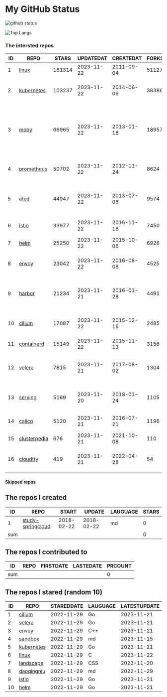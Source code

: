 # My GitHub Status

<img src="https://github-readme-stats-1.yihong0618.vercel.app/api?username=daoqingniu&show_icons=true&&&hide_title=true&count_private=true" alt="github status" />

![Top Langs](https://github-readme-stats-1.yihong0618.vercel.app/api/top-langs/?username=daoqingniu&layout=compact)

<!--START_SECTION:github_repos-->
### The intersted repos
| ID |                              REPO                               | STARS  | UPDATEDAT  | CREATEDAT  | FORKSCOUNT |                                                DESCRIPTIONS                                                |
|----|-----------------------------------------------------------------|--------|------------|------------|------------|------------------------------------------------------------------------------------------------------------|
|  1 | [linux](https://github.com/torvalds/linux)                      | 161314 | 2023-11-22 | 2011-09-04 |      51127 | Linux kernel source tree                                                                                   |
|  2 | [kubernetes](https://github.com/kubernetes/kubernetes)          | 103237 | 2023-11-22 | 2014-06-06 |      38386 | Production-Grade Container Scheduling and Management                                                       |
|  3 | [moby](https://github.com/moby/moby)                            |  66965 | 2023-11-22 | 2013-01-18 |      18957 | The Moby Project - a collaborative project for the container ecosystem to assemble container-based systems |
|  4 | [prometheus](https://github.com/prometheus/prometheus)          |  50702 | 2023-11-22 | 2012-11-24 |       8624 | The Prometheus monitoring system and time series database.                                                 |
|  5 | [etcd](https://github.com/etcd-io/etcd)                         |  44947 | 2023-11-22 | 2013-07-06 |       9574 | Distributed reliable key-value store for the most critical data of a distributed system                    |
|  6 | [istio](https://github.com/istio/istio)                         |  33977 | 2023-11-22 | 2016-11-18 |       7450 | Connect, secure, control, and observe services.                                                            |
|  7 | [helm](https://github.com/helm/helm)                            |  25250 | 2023-11-22 | 2015-10-06 |       6926 | The Kubernetes Package Manager                                                                             |
|  8 | [envoy](https://github.com/envoyproxy/envoy)                    |  23042 | 2023-11-22 | 2016-08-08 |       4525 | Cloud-native high-performance edge/middle/service proxy                                                    |
|  9 | [harbor](https://github.com/goharbor/harbor)                    |  21234 | 2023-11-21 | 2016-01-28 |       4491 | An open source trusted cloud native registry project that stores, signs, and scans content.                |
| 10 | [cilium](https://github.com/cilium/cilium)                      |  17087 | 2023-11-22 | 2015-12-16 |       2485 | eBPF-based Networking, Security, and Observability                                                         |
| 11 | [containerd](https://github.com/containerd/containerd)          |  15149 | 2023-11-22 | 2015-11-13 |       3156 | An open and reliable container runtime                                                                     |
| 12 | [velero](https://github.com/vmware-tanzu/velero)                |   7815 | 2023-11-21 | 2017-08-02 |       1304 | Backup and migrate Kubernetes applications and their persistent volumes                                    |
| 13 | [serving](https://github.com/knative/serving)                   |   5169 | 2023-11-20 | 2018-01-24 |       1105 | Kubernetes-based, scale-to-zero, request-driven compute                                                    |
| 14 | [calico](https://github.com/projectcalico/calico)               |   5120 | 2023-11-21 | 2016-07-21 |       1196 | Cloud native networking and network security                                                               |
| 15 | [clusterpedia](https://github.com/clusterpedia-io/clusterpedia) |    676 | 2023-11-21 | 2021-10-08 |        110 | The Encyclopedia of Kubernetes clusters                                                                    |
| 16 | [cloudtty](https://github.com/cloudtty/cloudtty)                |    419 | 2023-11-21 | 2022-04-28 |         54 | A Friendly Kubernetes CloudShell (Web Terminal) !                                                          |



#### Skipped repos
<!--END_SECTION:github_repos-->

<!--START_SECTION:my_github-->
## The repos I created
| ID  |                                 REPO                                 |   START    |   UPDATE   | LAUGUAGE | STARS |
|-----|----------------------------------------------------------------------|------------|------------|----------|-------|
|   1 | [study-springcloud](https://github.com/daoqingniu/study-springcloud) | 2018-02-22 | 2018-02-22 | md       |     0 |
| sum |                                                                      |            |            |          |     0 |

## The repos I contributed to
| ID  | REPO | FIRSTDATE | LASTEDATE | PRCOUNT |
|-----|------|-----------|-----------|---------|
| sum |      |           |           |       0 |

## The repos I stared (random 10)
| ID |                          REPO                          | STAREDDATE | LAUGUAGE | LATESTUPDATE |
|----|--------------------------------------------------------|------------|----------|--------------|
|  1 | [cilium](https://github.com/cilium/cilium)             | 2022-11-29 | Go       | 2023-11-21   |
|  2 | [velero](https://github.com/vmware-tanzu/velero)       | 2022-11-29 | Go       | 2023-11-21   |
|  3 | [envoy](https://github.com/envoyproxy/envoy)           | 2022-11-29 | C++      | 2023-11-21   |
|  4 | [sandbox](https://github.com/cncf/sandbox)             | 2022-11-29 | md       | 2023-11-15   |
|  5 | [kubernetes](https://github.com/kubernetes/kubernetes) | 2022-11-29 | Go       | 2023-11-21   |
|  6 | [linux](https://github.com/torvalds/linux)             | 2022-11-29 | C        | 2023-11-22   |
|  7 | [landscape](https://github.com/cncf/landscape)         | 2022-11-29 | CSS      | 2023-11-20   |
|  8 | [daoqingniu](https://github.com/daoqingniu/daoqingniu) | 2022-11-29 | md       | 2022-11-29   |
|  9 | [istio](https://github.com/istio/istio)                | 2022-11-29 | Go       | 2023-11-21   |
| 10 | [helm](https://github.com/helm/helm)                   | 2022-11-29 | Go       | 2023-11-21   |

<!--END_SECTION:my_github-->
